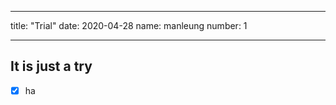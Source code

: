 ------
title: "Trial"
date: 2020-04-28
name: manleung
number: 1

------


## It is just a try

- [X]  ha
